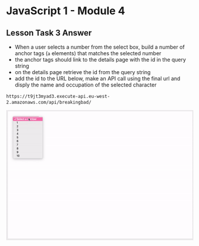 # JavaScript 1 - Module 4

## Lesson Task 3 Answer

-   When a user selects a number from the select box, build a number of anchor tags (`a` elements) that matches the selected number
-   the anchor tags should link to the details page with the id in the query string
-   on the details page retrieve the id from the query string
-   add the id to the URL below, make an API call using the final url and disply the name and occupation of the selected character

```
https://t9jt3myad3.execute-api.eu-west-2.amazonaws.com/api/breakingbad/
```

<img src="example.gif">
